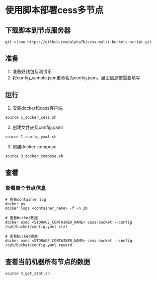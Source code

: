 # 使用脚本部署cess多节点

## 下载脚本到节点服务器
```
git clone https://github.com/alpha7b/cess-multi-buckets-script.git
```

## 准备
1. 准备好钱包及测试币
2. 将config_sample.json重命名为config.json，里面信息按需要填写

## 运行

1. 安装docker和cess客户端
```
source 1_docker_cess.sh
```

2. 创建文件夹及config.yaml
```
source 1_config_yaml.sh
```

3. 创建docker-compose

```
source 3_docker_compose.sh
```

## 查看

### 查看单个节点信息

```
# 查看container log
docker ps
docker logs <container_name> -f -n 20

# 查看bucket数据
docker exec <STORAGE_CONTAINER_NAME> cess-bucket --config /opt/bucket/config.yaml stat

# 查看bucket收益
docker exec <STORAGE_CONTAINER_NAME> cess-bucket --config /opt/bucket/config.yaml reward
```

## 查看当前机器所有节点的数据
```
source 4_get_stat.sh
```

